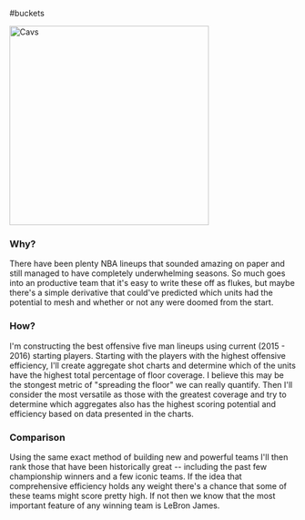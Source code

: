 #buckets

<img src="https://github.com/btcrs/buckets/blob/master/docs/cavs.png" alt="Cavs" width="350" height="350">
 
### Why?

There have been plenty NBA lineups that sounded amazing on paper and still managed to have
completely underwhelming seasons. So much goes into an productive team that it's
easy to write these off as flukes, but maybe there's a simple derivative that
could've predicted which units had the potential to mesh and whether or
not any were doomed from the start.

### How?

I'm constructing the best offensive five man lineups using current
(2015 - 2016) starting players. Starting with the players with the highest offensive
efficiency, I'll create aggregate shot charts and determine which of the units have
the highest total percentage of floor coverage. I believe this may be the stongest metric of 
"spreading the floor" we can really quantify. Then I'll consider the most versatile 
as those with the greatest coverage and try to determine which aggregates also has the
highest scoring potential and efficiency based on data presented in the charts.

### Comparison 

Using the same exact method of building new and powerful teams I'll then rank those
that have been historically great -- including the past few championship winners and 
a few iconic teams. If the idea that comprehensive efficiency holds any weight
there's a chance that some of these teams might score pretty high. If not then we
know that the most important feature of any winning team is LeBron James.
